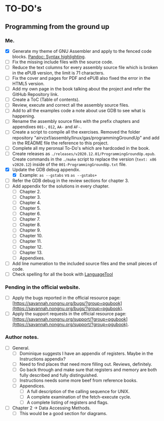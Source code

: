 # TO-DO's

## Programming from the ground up

### Me.

- [x] Generate my theme of GNU Assembler and apply to the fenced code blocks. [Pandoc: Syntax highlighting](https://pandoc.org/MANUAL.html#syntax-highlighting).
- [ ] Fix the missing include files with the source code.
- [ ] Reduce the text columns for every assembly source file which is broken in the ePUB version, the limit is 71 characters.
- [ ] Fix the cover and pages for PDF and ePUB also fixed the error in the HTML5 version.
- [ ] Add my own page in the book talking about the project and refer the GitHub Repository link.
- [ ] Create a ToC (Table of contents).
- [ ] Review, execute and correct all the assembly source files.
- [ ] Add to all the examples code a note about use GDB to see what is happening.
- [ ] Rename the assembly source files with the prefix chapters and appendixes `001-`, `012`, `AA-` and `AF-`.
- [ ] Create a script to compile all the exercises. Removed the folder repository "airvzxf/assembly/linux/gas/programmingGroundUp" and add in the README file the reference to this project.
- [ ] Complete all my peronsal To-Do's which are hardcoded in the book.
- [ ] Create releases as `./releases/v2020.12.01/ProgrammingGroundUp.epub`. Create commands in the `./make` script to replace the version (`text: x86 v2020.12`) inside of the `001-ProgrammingGroundUp.txt` file.
- [x] Update the GDB debug appendix.
  - [x] Example: `as --gstabs` vs `as --gstabs+`
- [ ] Refer the GDB debug in the review sections for chapter 3.
- [ ] Add appendix for the solutions in every chapter.
  - [ ] Chapter 2.
  - [ ] Chapter 3.
  - [ ] Chapter 4.
  - [ ] Chapter 5.
  - [ ] Chapter 6.
  - [ ] Chapter 7.
  - [ ] Chapter 8.
  - [ ] Chapter 9.
  - [ ] Chapter 10.
  - [ ] Chapter 11.
  - [ ] Chapter 12.
  - [ ] Chapter 13.
  - [ ] Appendixes.
- [ ] Add line numeration to the included source files and the small pieces of code.
- [ ] Check spelling for all the book with [LanguageTool](https://languagetool.org/)

### Pending in the official website.
- [ ] Apply the bugs reported in the official resource page: [https://savannah.nongnu.org/bugs/?group=pgubook](https://savannah.nongnu.org/bugs/?group=pgubook).
- [ ] Apply the support requests in the official resource page: [https://savannah.nongnu.org/support/?group=pgubook](https://savannah.nongnu.org/support/?group=pgubook).

### Author notes.
- [ ] General.
  - [ ] Dominique suggests I have an appendix of registers. Maybe in the Instructions appendix?
  - [ ] Need to find places that need more filling out.  Reviews, definitely.
  - [ ] Go back through and make sure that registers and memory are both fully described and fully distinguished.
  - [ ] Instructions needs some more beef from reference books.
  - [ ] Appendices.
    - [ ] A full description of the calling sequence for UNIX.
    - [ ] A complete examination of the fetch-execute cycle.
    - [ ] A complete listing of registers and flags.
- [ ] Chapter 2 → Data Accessing Methods.
  - [ ] This would be a good section for diagrams.
